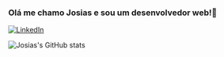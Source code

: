 ### Olá me chamo Josias e sou um desenvolvedor web!🤝

[![LinkedIn](https://img.shields.io/badge/LinkedIn-0077B5?style=for-the-badge&logo=linkedin&logoColor=white)](https://www.linkedin.com/in/josias-weber-65a7b2171/)

![Josias's GitHub stats](https://github-readme-stats.vercel.app/api?username=JWeberDEV&show_icons=true&theme=radical)